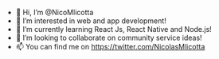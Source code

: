 - 👋 Hi, I’m @NicoMlicotta
- 👀 I’m interested in web and app development!
- 🌱 I’m currently learning React Js, React Native and Node.js!
- 💞️ I’m looking to collaborate on community service ideas!
- 📫 You can find me on https://twitter.com/NicolasMlicotta

<!---
NicoMlicotta/NicoMlicotta is a ✨ special ✨ repository because its `README.md` (this file) appears on your GitHub profile.
You can click the Preview link to take a look at your changes.
--->
